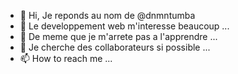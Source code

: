 - 👋 Hi, Je reponds au nom de @dnmntumba
- 👀 Le developpement web m'interesse beaucoup ...
- 🌱 De meme que je m'arrete pas a l'apprendre ...
- 💞️ Je cherche des collaborateurs si possible ...
- 📫 How to reach me ...

<!---
dnmntumba/dnmntumba is a ✨ special ✨ repository because its `README.md` (this file) appears on your GitHub profile.
You can click the Preview link to take a look at your changes.
--->
